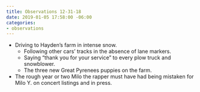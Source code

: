 ```yaml
---
title: Observations 12-31-18
date: 2019-01-05 17:58:00 -06:00
categories:
- observations
---
```


- Driving to Hayden’s farm in intense snow.
	- Following other cars’ tracks in the absence of lane markers.
	- Saying “thank you for your service” to every plow truck and snowblower.
	- The three new Great Pyrenees puppies on the farm.
- The rough year or two Milo the rapper must have had being mistaken for Milo Y. on concert listings and in press.